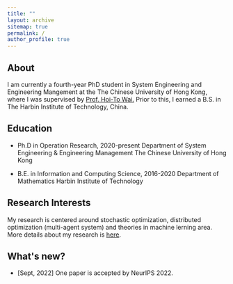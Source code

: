 ```yaml
---
title: ""
layout: archive
sitemap: true
permalink: /
author_profile: true
---
```


<!-- <img src="/assets/images/best.jpg" width="340px" alt="Qiang Li" align="right" /> -->

## About

I am currently a fourth-year PhD student in System Engineering and Engineering Mangement at the The Chinese University of Hong Kong, where I was supervised by [Prof. Hoi-To Wai.](https://www1.se.cuhk.edu.hk/~htwai/) Prior to this, I earned a B.S. in The Harbin Institute of Technology, China. 

## Education

- Ph.D in Operation Research, 2020-present
  Department of System Engineering \& Engineering Management
  The Chinese University of Hong Kong

- B.E. in Information and Computing Science, 2016-2020
  Department of Mathematics
  Harbin Institute of Technology


## Research Interests
My research is centered around stochastic optimization, distributed optimization (multi-agent system) and theories in machine lerning area. More details about my research is [here](/research/).

## What's new?
- [Sept, 2022] One paper is accepted by NeurIPS 2022.
